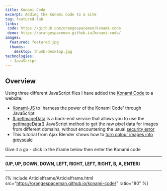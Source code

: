 ```yaml
---
title: Konami Code
excerpt: Adding the Konami Code to a site
tag: featured-lab
links:
 code: https://github.com/orangespaceman/konami-code
 demo: https://orangespaceman.github.io/konami-code/
images:
  featured: featured.jpg
  thumbs:
    desktop: thumb-desktop.jpg
technologies:
  - JavaScript
---
```


## Overview

Using three different JavaScript files I have added the [Konami Code](http://en.wikipedia.org/wiki/Konami_Code) to a website:

 - [Konami-JS](http://www.snaptortoise.com/konami-js/) to 'harness the power of the Konami Code' through JavaScript
 - [$.getImageData](http://www.maxnov.com/getimagedata/) is a back-end service that allows you to use the [getImageData()](https://developer.mozilla.org/en/HTML/Canvas/Pixel_manipulation_with_canvas) JavaScript method to get the raw pixel data for images from different domains, without encountering the usual [security error](http://aaronmt.com/?p=673)
 - This tutorial from Ajax Blender shows how to [turn colour images into greyscale](http://www.ajaxblender.com/howto-convert-image-to-grayscale-using-javascript.html)

Give it a go - click in the iframe below then enter the Konami code

***

**(UP, UP, DOWN, DOWN, LEFT, RIGHT, LEFT, RIGHT, B, A, ENTER)**

***

{% include ArticleIframe/ArticleIframe.html src="https://orangespaceman.github.io/konami-code/" ratio="80" %}
